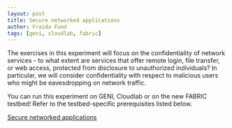 ```yaml
---
layout: post
title: Secure networked applications
author: Fraida Fund
tags: [geni, cloudlab, fabric]
---
```



The exercises in this experiment will focus on the confidentiality of network services - to what extent are services that offer remote login, file transfer, or web access, protected from disclosure to unauthorized individuals? In particular, we will consider confidentiality with respect to malicious users who might be eavesdropping on network traffic.


You can run this experiment on GENI, Cloudlab or on the new FABRIC testbed! Refer to the testbed-specific prerequisites listed below.

[Secure networked applications](https://witestlab.poly.edu/blog/secure-applications/)





